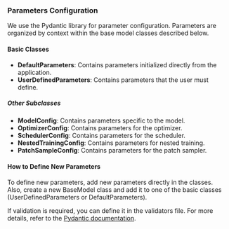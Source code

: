 ### Parameters Configuration
We use the Pydantic library for parameter configuration. Parameters are organized by context within the base model classes described below.

#### Basic Classes
- **DefaultParameters**: Contains parameters initialized directly from the application.
- **UserDefinedParameters**: Contains parameters that the user must define.
##### Other Subclasses
- **ModelConfig**: Contains parameters specific to the model.
- **OptimizerConfig**: Contains parameters for the optimizer.
- **SchedulerConfig**: Contains parameters for the scheduler.
- **NestedTrainingConfig**: Contains parameters for nested training.
- **PatchSampleConfig**: Contains parameters for the patch sampler.

#### How to Define New Parameters
To define new parameters, add new parameters directly in the classes. 
Also, create a new BaseModel class and add it to one of the basic classes (UserDefinedParameters or DefaultParameters).

If validation is required, you can define it in the validators file.
For more details, refer to the [Pydantic documentation](https://docs.pydantic.dev/latest/).
 